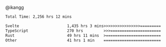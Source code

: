 @ikangg
<!--START_SECTION:waka-->

```txt
Total Time: 2,256 hrs 12 mins

Svelte                     1,435 hrs 3 mins>>>>>>>>>>>>>>>>=========   62.47 %
TypeScript                 270 hrs         >>>======================   11.75 %
Rust                       49 hrs 11 mins  >========================   02.14 %
Other                      41 hrs 1 min    =========================   01.79 %
```

<!--END_SECTION:waka-->
